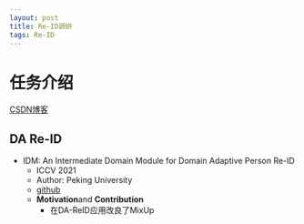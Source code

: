 ```yaml
---
layout: post
title: Re-ID调研
tags: Re-ID
---
```


# 任务介绍

[CSDN博客](https://blog.csdn.net/mzpmzk/article/details/81844261)

## DA Re-ID

- IDM: An Intermediate Domain Module for Domain Adaptive Person Re-ID
  - ICCV 2021 
  - Author: Peking University
  - [github](https://github.com/SikaStar/IDM)
  - **Motivation**and **Contribution**
    - 在DA-ReID应用改良了MixUp 






